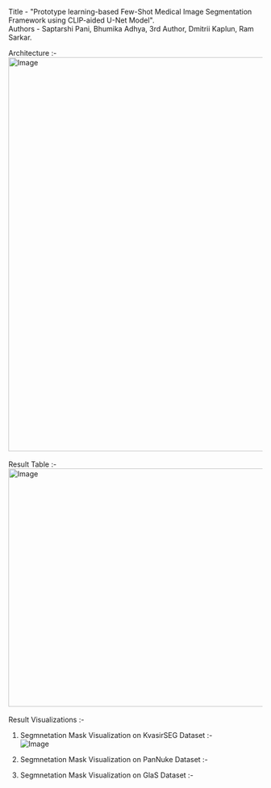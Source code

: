 Title - "Prototype learning-based Few-Shot Medical Image Segmentation Framework using CLIP-aided U-Net Model". <br />
Authors - Saptarshi Pani, Bhumika Adhya, 3rd Author, Dmitrii Kaplun, Ram Sarkar. <br />

Architecture :- <br />
<img width="1116" height="781" alt="Image" src="https://github.com/user-attachments/assets/f3866ce7-8a5c-42b9-a458-b339becf916e" />
<br /><br />
Result Table :- <br />
<img width="846" height="472" alt="Image" src="https://github.com/user-attachments/assets/8b2f559a-5ab1-49f0-b0ab-2320f2b3a8cb" />
<br /><br />
Result Visualizations :- <br />
1. Segmnetation Mask Visualization on KvasirSEG Dataset :- <br />
![Image](https://github.com/user-attachments/assets/90a90d88-e0fd-4afc-8230-a723506d7d81) <br />
1. Segmnetation Mask Visualization on PanNuke Dataset :- <br />

1. Segmnetation Mask Visualization on GlaS Dataset :- <br />
